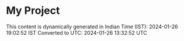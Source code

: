# My Project

This content is dynamically generated in Indian Time (IST): 2024-01-26 19:02:52 IST
Converted to UTC: 2024-01-26 13:32:52 UTC
